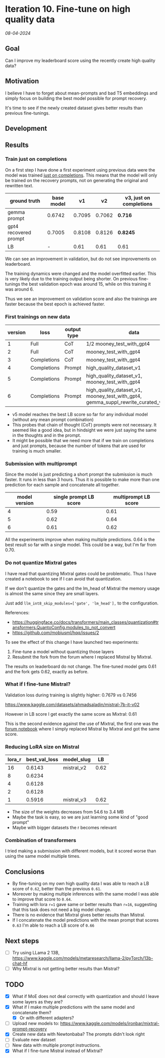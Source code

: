 # Iteration 10. Fine-tune on high quality data

_08-04-2024_

## Goal

Can I improve my leaderboard score using the recently create high quality data?

## Motivation

I believe I have to forget about mean-prompts and bad T5 embeddings and simply focus on building
the best model possible for prompt recovery.

It's time to see if the newly created dataset gives better results than previous fine-tunings.

## Development

## Results

### Train just on completions

On a first step I have done a first experiment using previous data were the model was trained [just on completions](https://huggingface.co/docs/trl/en/sft_trainer#train-on-completions-only).
This means that the model will only be trained on the recovery prompts, not on generating the original and rewritten text.

| ground truth          | base model | v1     | v2     | v3, just on completions |
|-----------------------|------------|--------|--------|-------------------------|
| gemma prompt          | 0.6742     | 0.7095 | 0.7062 | **0.716**               |
| gpt4 recovered prompt | 0.7005     | 0.8108 | 0.8126 | **0.8245**              |
| LB                    | -          | 0.61   | 0.61   | 0.61                    |

We can see an improvement in validation, but do not see improvements on leaderboard.

The training dynamics were changed and the model overfitted earlier. This is very likely due to the
training output being shorter. On previous fine-tunings the best validation epoch was around 15, while on this 
training it was around 6.

Thus we see an improvement on validation score and also the trainings are faster because the best epoch
is achieved faster.

### First trainings on new data

| version | loss        | output type | data                                                                                        | LB score |
|---------|-------------|-------------|---------------------------------------------------------------------------------------------|----------|
| 1       | Full        | CoT         | 1/2 mooney_test_with_gpt4                                                                   | 0.61     |
| 2       | Full        | CoT         | mooney_test_with_gpt4                                                                       | 0.61     |
| 3       | Completions | CoT         | mooney_test_with_gpt4                                                                       | 0.61     |
| 4       | Completions | Prompt      | high_quality_dataset_v1                                                                     | 0.59     |
| 5       | Completions | Prompt      | high_quality_dataset_v1,<br>mooney_test_with_gpt4                                           | **0.62** |
| 6       | Completions | Prompt      | high_quality_dataset_v1,<br>mooney_test_with_gpt4,<br>gemma_suppl_rewrite_curated_with_gpt4 | 0.61     |

- v5 model reaches the best LB score so far for any individual model (without any mean prompt combination)
- This probes that chain of thought (CoT) prompts were not necessary. It seemed like a good idea, but in hindsight
  we were just saying the same in the thoughts and in the prompt.
- It might be possible that we need more that if we train on completions and just prompts, because the number of tokens
  that are used for training is much smaller.

### Submission with multiprompt

Since the model is just predicting a short prompt the submission is much faster. It runs in less than 3 hours.
Thus it is possible to make more than one prediction for each sample and concatenate all together.

| model version | single prompt LB score | multiprompt LB score |
|---------------|------------------------|----------------------|
| 4             | 0.59                   | 0.61                 |
| 5             | 0.62                   | 0.64                 |
| 6             | 0.61                   | 0.62                 |

All the experiments improve when making multiple predictions. 0.64 is the best result so far with a single model.
This could be a way, but I'm far from 0.70.

### Do not quantize Mixtral gates

I have read that quantizing Mixtral gates could be problematic. Thus I have created a notebook to see if I can avoid that quantization.

If we don't quantize the gates and the lm_head of Mixtral the memory usage is almost the same since they are small layers.

Just add `llm_int8_skip_modules=['gate', 'lm_head'],` to the configuration.

References:

- <https://huggingface.co/docs/transformers/main_classes/quantization#transformers.QuantoConfig.modules_to_not_convert>
- <https://github.com/mobiusml/hqq/issues/2>

To see the effect of this change I have launched two experiments:

1. Fine-tune a model without quantizing those layers
2. Resubmit the fork from the forum where I replaced Mistral by Mixtral.

The results on leaderboard do not change. The fine-tuned model gets 0.61 and the fork gets 0.62, exactly as before.

### What if I fine-tune Mistral?

Validation loss during training is slightly higher: 0.7679 vs 0.7456

https://www.kaggle.com/datasets/ahmadsaladin/mistral-7b-it-v02

However in LB score I get exactly the same score as Mixtral: 0.61

This is the second evidence against the use of Mixtral, the first one was the [forum notebook](https://www.kaggle.com/code/ironbar/mixtral-prompt-predict-fork?scriptVersionId=171120108) where I simply replaced Mistral
by Mixtral and got the same score.

### Reducing LoRA size on Mistral

| lora_r | best_val_loss | model_slug | LB   |
|--------|---------------|------------|------|
| 16     | 0.6143        | mistral_v2 | 0.62 |
| 8      | 0.6234        |            |      |
| 4      | 0.6128        |            |      |
| 2      | 0.6128        |            |      |
| 1      | 0.5916        | mistral_v3 | 0.62 |

- The size of the weights decreases from 54.6 to 3.4 MB
- Maybe the task is easy, so we are just learning some kind of "good prompt"
- Maybe with bigger datasets the r becomes relevant

### Combination of transformers

I tried making a submission with different models, but it scored worse than using the same model multiple times.

## Conclusions

- By fine-tuning on my own high quality data I was able to reach a LB score of `0.62`, better than the previous `0.61`.
- Moreover by making multiple inferences with the same model I was able to improve that score to `0.64`.
- Training with lora `r=1` gave same or better results than `r=16`, suggesting that this task does not need a big model change.
- There is no evidence that Mixtral gives better results than Mistral.
- If I concatenate the model predictions with the mean prompt that scores `0.63` I'm able to reach a LB score of `0.66`

## Next steps

- [ ] Try using LLama 2 13B, https://www.kaggle.com/models/metaresearch/llama-2/pyTorch/13b-chat-hf
- [ ] Why Mixtral is not getting better results than Mistral?

## TODO

- [x] What if MoE does not deal correctly with quantization and should I leave some layers as they are?
- [x] What if I make multiple predictions with the same model and concatenate them?
  - [x] Or with different adapters?
- [ ] Upload new models to: <https://www.kaggle.com/models/ironbar/mixtral-prompt-recovery>
- [x] Create new data with Newtonbaba? The prompts didn't look right
- [ ] Evaluate new dataset
- [ ] New data with multiple prompt instructions.
- [x] What if I fine-tune Mistral instead of Mixtral?
